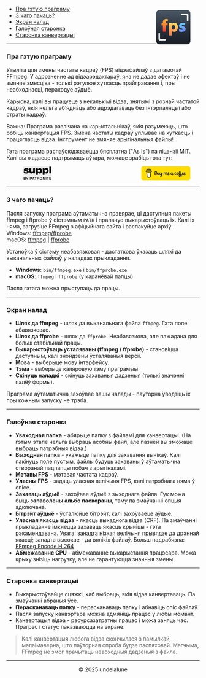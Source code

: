 - [Пра гэтую праграму](#about-this-tool) <img src="logo.png" style="border-radius: 8px; float: right; margin-right:24px; margin-top:12px; height: 89px; " alt="Free FPS Logo" />
- [З чаго пачаць?](#how-to-start)
- [Экран налад](#settings-page)
- [Галоўная старонка](#main-page)
- [Старонка канвертацыі](#processing-page)

---

<a id="about-this-tool"></a>
### Пра гэтую праграму

Утыліта для змены частаты кадраў (FPS) відэафайлаў з дапамогай FFmpeg. У адрозненне ад відэарэдактараў, яна не дадае эфектаў і не змяняе змесціва - толькі рэгулюе хуткасць прайгравання і, пры неабходнасці, перакодуе аўдыё.

Карысна, калі вы працуеце з некалькімі відэа, знятымі з рознай частатой кадраў, якія нельга аб'яднаць або адрэдагаваць без інтэрпаляцыі або страты кадраў.

Важна:
Праграма разлічана на карыстальнікаў, якія разумеюць, што робіць канвертацыя FPS. Змена частаты кадраў уплывае на хуткасць і працягласць відэа. Інструмент не змяняе арыгінальныя файлы!

Гэта праграма распаўсюджваецца бясплатна ("As Is") па ліцэнзіі MIT.
Калі вы жадаеце падтрымаць аўтара, можаце зрабіць гэта тут:

<a href="https://buymeacoffee.com/undelalune" target="_blank" rel="noopener" title="Go to buymeacoffee.com">
<img src="bmc-logo.svg" style="float: right; margin-right:24px; height: 36px;" alt="bmc Logo" />
</a>

<a href="https://suppi.pl/undelalune" target="_blank" rel="noopener" title="Go to suppi.pl">
<img src="suppi-logo.svg" style="margin-left:44px; height: 36px;" alt="suppi Logo" />
</a>

<br>

---

<a id="how-to-start"></a>
### З чаго пачаць?

Пасля запуску праграма аўтаматычна правярае, ці даступныя пакеты ffmpeg і ffprobe ў сістэмным `PATH` і прапануе выкарыстоўваць іх.
Калі іх няма, загрузіце FFmpeg з афіцыйнага сайта і распакуйце архіў.<br>
Windows: <a href="https://www.gyan.dev/ffmpeg/builds/ffmpeg-release-essentials.zip" target="_blank" rel="noopener" title="Download ffmpeg/ffprobe archive">ffmpeg/ffprobe</a><br>
macOS: <a href="https://evermeet.cx/ffmpeg/ffmpeg-8.0.zip" target="_blank" rel="noopener" title="Download ffmpeg">ffmpeg</a> |
<a href="https://evermeet.cx/ffmpeg/ffprobe-8.0.zip" target="_blank" rel="noopener" title="Download ffprobe archive">ffprobe</a>

Устаноўка ў сістэму неабавязковая - дастаткова ўказаць шляхі да выканальных файлаў у наладках прыкладання.

- **Windows**: `bin/ffmpeg.exe` і `bin/ffprobe.exe`
- **macOS**: `ffmpeg` і `ffprobe` (у каранёвай папцы)

Пасля гэтага можна прыступаць да працы.

---

<a id="settings-page"></a>
### Экран налад

- **Шлях да ffmpeg** - шлях да выканальнага файла `ffmpeg`. Гэта поле абавязковае.
- **Шлях да ffprobe** - шлях да `ffprobe`. Неабавязкова, але пажадана для больш стабільнай працы.
- **Выкарыстоўваць усталяваны (ffmpeg / ffprobe)** - становіцца даступным, калі знойдзены ўсталяваныя версіі.
- **Мова** - выберыце мову інтэрфейсу.
- **Тэма** - выберыце каляровую тэму праграмыы.
- **Скінуць наладкі** - скінуць захаваныя дадзеныя (толькі значэнні палёў формы).

Праграма аўтаматычна захоўвае вашы налады - паўторна ўводзіць іх пры кожным запуску не трэба.

---

<a id="main-page"></a>
### Галоўная старонка

- **Уваходная папка** - абярыце папку з файламі для канвертацыі. (На гэтым этапе нельга выбраць асобны файл, але пазней вы зможаце выбраць патрэбныя відэа.)
- **Выходная папка** - укажыце папку для захавання вынікаў. Калі пакінуць поле пустым, файлы будуць захаваны ў аўтаматычна створанай падпапцы побач з арыгіналамі.
- **Мэтавы FPS** - мэтавая частата кадраў.
- **Уласны FPS** - задаць уласная велічыня FPS, калі патрэбнага няма ў спісе.
- **Захаваць аўдыё** - захоўвае аўдыё з зыходнага файла. Гук можа быць **запаволены альбо паскораны**, таму па змаўчанні опцыя адключана.
- **Бітрэйт аўдыё** - ўсталюйце бітрэйт, калі захоўваеце аўдыё.
- **Уласная якасць відэа** - якасць выхаднога відэа (CRF). Па змаўчанні прыкладанне імкнецца захаваць якасць крыніцы - гэта рэкамендавана.
  Увага: занадта нізкая велічыня прывядзе да дрэннай якасці; занадта высокае - да вялікіх файлаў. Больш падрабязна: [FFmpeg Encode H.264](https://trac.ffmpeg.org/wiki/Encode/H.264)
- **Абмежаванне CPU** - абмежаванне выкарыстання працэсара. Можа крыху знізіць нагрузку, але не гарантуюцца значныя змены.

---

<a id="processing-page"></a>
### Старонка канвертацыі

- Выкарыстоўвайце сцяжкі, каб выбраць, якія відэа канвертаваць. Па змаўчанні абраныя ўсе.
- **Перасканаваць папку** - перасканаваць папку і абнавіць спіс файлаў.
- Пасля запуску канвэртара можна адмяніць працэс у любы момант.
- Канвертацыя відэа - рэсурсазатратны працэс і можа заняць час. Прагрэс і статус паказваюцца на экране.

> Калі канвертацыя любога відэа скончылася з памылкай, малаімаверна, што паўторная спроба будзе паспяховай.
> Магчыма, FFmpeg не змог прачытаць неабходныя дадзеныя з файла.

---

<p style="text-align:center;">© 2025 undelalune</p>
